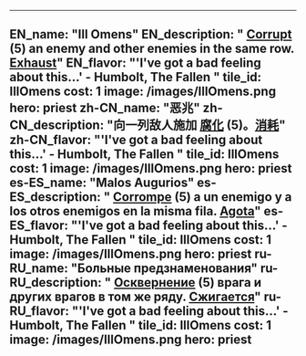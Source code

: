 ---

EN_name: "Ill Omens"
EN_description: " <u>Corrupt</u> (5) an enemy and other enemies in the same row. <u>Exhaust</u>"
EN_flavor: "'I've got a bad feeling about this...' - Humbolt, The Fallen "
tile_id: IllOmens
cost: 1
image: /images/IllOmens.png
hero: priest
zh-CN_name: "恶兆"
zh-CN_description: "向一列敌人施加 <u>腐化</u> (5)。<u>消耗</u>"
zh-CN_flavor: "'I've got a bad feeling about this...' - Humbolt, The Fallen "
tile_id: IllOmens
cost: 1
image: /images/IllOmens.png
hero: priest
es-ES_name: "Malos Augurios"
es-ES_description: " <u>Corrompe</u> (5) a un enemigo y a los otros enemigos en la misma fila. <u>Agota</u>"
es-ES_flavor: "'I've got a bad feeling about this...' - Humbolt, The Fallen "
tile_id: IllOmens
cost: 1
image: /images/IllOmens.png
hero: priest
ru-RU_name: "Больные предзнаменования"
ru-RU_description: " <u>Осквернение</u> (5) врага и других врагов в том же ряду. <u>Сжигается</u>"
ru-RU_flavor: "'I've got a bad feeling about this...' - Humbolt, The Fallen "
tile_id: IllOmens
cost: 1
image: /images/IllOmens.png
hero: priest
---